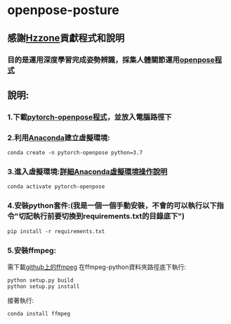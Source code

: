 # openpose-posture
## 感謝[Hzzone](https://github.com/Hzzone)貢獻程式和說明
### 目的是運用深度學習完成姿勢辨識，採集人體關節運用[openpose程式](https://github.com/Hzzone/pytorch-openpose)

## 說明:
### 1.下載[pytorch-openpose程式](https://github.com/Hzzone/pytorch-openpose)，並放入電腦路徑下
### 2.利用[Anaconda](https://www.anaconda.com/products/distribution)建立虛擬環境:
  
    conda create -n pytorch-openpose python=3.7

### 3.進入虛擬環境:[詳細Anaconda虛擬環境操作說明](https://medium.com/python4u/%E7%94%A8conda%E5%BB%BA%E7%AB%8B%E5%8F%8A%E7%AE%A1%E7%90%86python%E8%99%9B%E6%93%AC%E7%92%B0%E5%A2%83-b61fd2a76566)
  
    conda activate pytorch-openpose

### 4.安裝python套件:(我是一個一個手動安裝，不會的可以執行以下指令"切記執行前要切換到requirements.txt的目錄底下")
 
    pip install -r requirements.txt

### 5.安裝ffmpeg:
需下載[github上的ffmpeg](https://github.com/kkroening/ffmpeg-python/tree/master/examples)
在ffmpeg-python資料夾路徑底下執行:

    python setup.py build
    python setup.py install

接著執行:

    conda install ffmpeg

